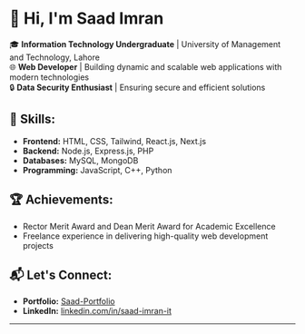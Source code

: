 # 👋 Hi, I'm Saad Imran

🎓 **Information Technology Undergraduate** | University of Management and Technology, Lahore  
🌐 **Web Developer** | Building dynamic and scalable web applications with modern technologies  
🔒 **Data Security Enthusiast** | Ensuring secure and efficient solutions

## 🌟 Skills:
- **Frontend:** HTML, CSS, Tailwind, React.js, Next.js
- **Backend:** Node.js, Express.js, PHP
- **Databases:** MySQL, MongoDB
- **Programming:** JavaScript, C++, Python

## 🏆 Achievements:
- Rector Merit Award and Dean Merit Award for Academic Excellence
- Freelance experience in delivering high-quality web development projects

## 📬 Let's Connect:
- **Portfolio:** [Saad-Portfolio](https://saadit23.github.io/Saad-Portfolio/)
- **LinkedIn:** [linkedin.com/in/saad-imran-it](https://linkedin.com/in/saad-imran-it)

---
